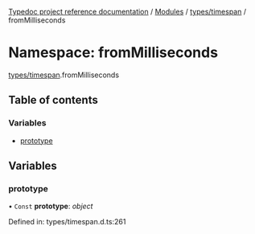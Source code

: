 [Typedoc project reference documentation](../README.md) / [Modules](../modules.md) / [types/timespan](types_timespan.md) / fromMilliseconds

# Namespace: fromMilliseconds

[types/timespan](types_timespan.md).fromMilliseconds

## Table of contents

### Variables

- [prototype](types_timespan.frommilliseconds.md#prototype)

## Variables

### prototype

• `Const` **prototype**: *object*

Defined in: types/timespan.d.ts:261
